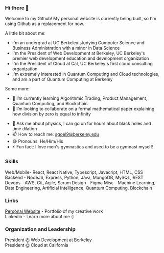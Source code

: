 ### Hi there 👋

Welcome to my Github! My personal website is currently being built, so I'm using Github as a replacement for now.

A little bit about me:
- I'm an undergrad at UC Berkeley studying Computer Science and Business Administration with a minor in Data Science
- I'm the President of Web Development at Berkeley, UC Berkeley's premier web development education and development organization
- I'm the President of Cloud at Cal, UC Berkeley's first cloud consulting organization
- I'm extremely interested in Quantum Computing and Cloud technologies, and am a part of Quantum Computing at Berkeley
<!-- - The psychology and details of product fascinates me, and I'd love to get more involved with product management
 - I'm a huge fan of finance and specifically quantitive finance, which is a field I very much want to learn more about -->

Some more:
<!-- - 🔭 I’m currently trying to figure out how to triple major in phsyics -->
- 🌱 I’m currently learning Algorithmic Trading, Product Management, Quantum Computing, and Blockchain
- 👯 I’m looking to collaborate on a formal mathematical paper explaining how division by zero is equal to infinity
<!-- - 🤔 I’m looking for help with understanding options theory -->
- 💬 Ask me about physics, I can go on for hours about black holes and time dilation
- 📫 How to reach me: sgoel9@berkeley.edu
- 😄 Pronouns: He/Him/His
- ⚡ Fun fact: I love men's gymnastics and used to be a gymnast myself!

### Skills

Web/Mobile- React, React Native, Typescript, Javacript, HTML, CSS
Backend - NodeJS, Express, Python, Java, MongoDB, MySQL, REST
Devops - AWS, Git, Agile, Scrum
Design - Figma
Misc - Machine Learning, Data Engineering, Artificial Intelligence, Quantum Computing, Blockchain

### Links

[Personal Website](www.samarthgoel.com) - Portfolio of my creative work  
Linkedin - Learn more about me :)

### Organization and Leadership

President @ Web Development at Berkeley  
President @ Cloud at California

<!--
**sgoel97/sgoel97** is a ✨ _special_ ✨ repository because its `README.md` (this file) appears on your GitHub profile.

Here are some ideas to get you started:

- 🔭 I’m currently working on ...
- 🌱 I’m currently learning ...
- 👯 I’m looking to collaborate on ...
- 🤔 I’m looking for help with ...
- 💬 Ask me about ...
- 📫 How to reach me: ...
- 😄 Pronouns: ...
- ⚡ Fun fact: ...
-->

